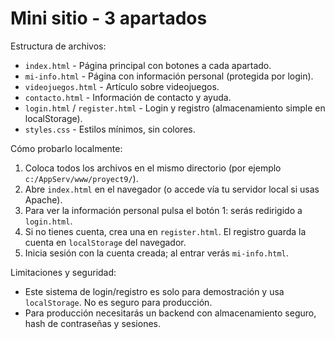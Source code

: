 # Mini sitio - 3 apartados

Estructura de archivos:

- `index.html` - Página principal con botones a cada apartado.
- `mi-info.html` - Página con información personal (protegida por login).
- `videojuegos.html` - Artículo sobre videojuegos.
- `contacto.html` - Información de contacto y ayuda.
- `login.html` / `register.html` - Login y registro (almacenamiento simple en localStorage).
- `styles.css` - Estilos mínimos, sin colores.

Cómo probarlo localmente:

1. Coloca todos los archivos en el mismo directorio (por ejemplo `c:/AppServ/www/proyect9/`).
2. Abre `index.html` en el navegador (o accede vía tu servidor local si usas Apache).
3. Para ver la información personal pulsa el botón 1: serás redirigido a `login.html`.
4. Si no tienes cuenta, crea una en `register.html`. El registro guarda la cuenta en `localStorage` del navegador.
5. Inicia sesión con la cuenta creada; al entrar verás `mi-info.html`.

Limitaciones y seguridad:

- Este sistema de login/registro es solo para demostración y usa `localStorage`. No es seguro para producción.
- Para producción necesitarás un backend con almacenamiento seguro, hash de contraseñas y sesiones.
